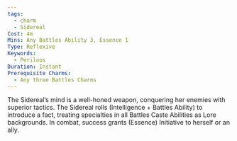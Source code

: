 ```yaml
---
tags:
  - charm
  - Sidereal
Cost: 4m
Mins: Any Battles Ability 3, Essence 1
Type: Reflexive
Keywords:
  - Perilous
Duration: Instant
Prerequisite Charms:
  - Any three Battles Charms
---
```

The Sidereal’s mind is a well-honed weapon, conquering her enemies with superior tactics. The Sidereal rolls (Intelligence + Battles Ability) to introduce a fact, treating specialties in all Battles Caste Abilities as Lore backgrounds. In combat, success grants (Essence) Initiative to herself or an ally.